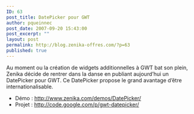 ```yaml
---
ID: 63
post_title: DatePicker pour GWT
author: pqueinnec
post_date: 2007-09-20 15:43:00
post_excerpt: ""
layout: post
permalink: http://blog.zenika-offres.com/?p=63
published: true
---
```

<p>Au moment ou la création de widgets additionnelles à GWT bat son plein, Zenika décide de rentrer dans la danse en publiant aujourd’hui un DatePicker pour GWT. Ce DatePicker propose le grand avantage d’être internationalisable.</p> <ul> <li>Démo&nbsp;: <a href="http://www.zenika.com/demos/DatePicker/">http://www.zenika.com/demos/DatePicker/</a></li> <li>Projet&nbsp;: <a href="http://code.google.com/p/gwt-datepicker/">http://code.google.com/p/gwt-datepicker/</a></li> </ul>